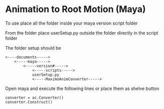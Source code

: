 # Animation to Root Motion (Maya)

To use place all the folder inside your maya version script folder

From the folder place userSetup.py outside the folder directly in the script folder

The folder setup should be
```
<----documents----->
	<-----maya----->
		<-----version#----->
			<-----scripts----->
			userSetup.py
			<-----MaximoAnimConverter----->
```

Open maya and execute the following lines or place them as shelve button

```
converter = ac.Converter()
converter.Construct()
```
